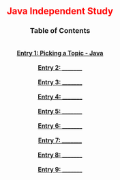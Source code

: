 <center><font color = 'red'><h2> Java Independent Study</h2></font>

### Table of Contents
<br><b>
[Entry 1: Picking a Topic - Java](entries/Entry_1.md)
<br><br>
[Entry 2: _______](entries/Entry_2.md)
<br><br>
[Entry 3: _______](entries/Entry_3.md)
<br><br>
[Entry 4: _______](entries/Entry_4.md)
<br><br>
[Entry 5: _______](entries/Entry_5.md)
<br><br>
[Entry 6: _______](entries/Entry_6.md)
<br><br>
[Entry 7: _______](entries/Entry_7.md)
<br><br>
[Entry 8: _______](entries/Entry_8.md)
<br><br>
[Entry 9: _______](entries/Entry_9.md)
</b></center>